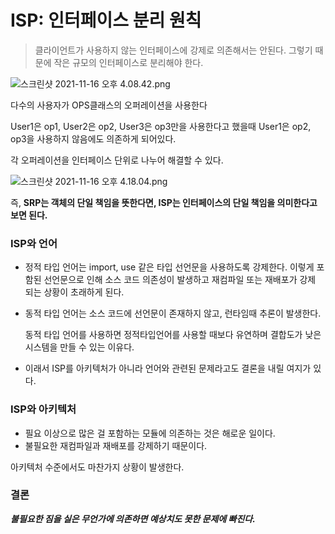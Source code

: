 # ISP: 인터페이스 분리 원칙

> 클라이언트가 사용하지 않는 인터페이스에 강제로 의존해서는 안된다.
그렇기 때문에 작은 규모의 인터페이스로 분리해야 한다.


![스크린샷 2021-11-16 오후 4.08.42.png](https://s3-us-west-2.amazonaws.com/secure.notion-static.com/5bb402cf-e11d-43f4-a3ec-b2e680e687c1/스크린샷_2021-11-16_오후_4.08.42.png)

다수의 사용자가 OPS클래스의 오퍼레이션을 사용한다

User1은 op1, User2은 op2, User3은 op3만을 사용한다고 했을때 User1은 op2, op3을 사용하지 않음에도 의존하게 되어있다.

각 오퍼레이션을 인터페이스 단위로 나누어 해결할 수 있다.

![스크린샷 2021-11-16 오후 4.18.04.png](https://s3-us-west-2.amazonaws.com/secure.notion-static.com/08517481-9d25-4234-af8f-d7c57edac621/스크린샷_2021-11-16_오후_4.18.04.png)

즉,  **SRP는 객체의 단일 책임을 뜻한다면, ISP는 인터페이스의 단일 책임을 의미한다고 보면 된다.**

### ISP와 언어

- 정적 타입 언어는 import, use 같은 타입 선언문을 사용하도록 강제한다. 이렇게 포함된 선언문으로 인해 소스 코드 의존성이 발생하고 재컴파일 또는 재배포가 강제 되는 상황이 초래하게 된다.
- 동적 타입 언어는 소스 코드에 선언문이 존재하지 않고, 런타임때 추론이 발생한다.
    
    동적 타입 언어를 사용하면 정적타입언어를 사용할 때보다 유연하며 결합도가 낮은 시스템을 만들 수 있는 이유다.
    
- 이래서 ISP를 아키텍처가 아니라 언어와 관련된 문제라고도 결론을 내릴 여지가 있다.

### ISP와 아키텍처

- 필요 이상으로 많은 걸 포함하는 모듈에 의존하는 것은 해로운 일이다.
- 불필요한 재컴파일과 재배포를 강제하기 때문이다.

아키텍처 수준에서도 마찬가지 상황이 발생한다.

### 결론

***불필요한 짐을 실은 무언가에 의존하면 예상치도 못한 문제에 빠진다.***

